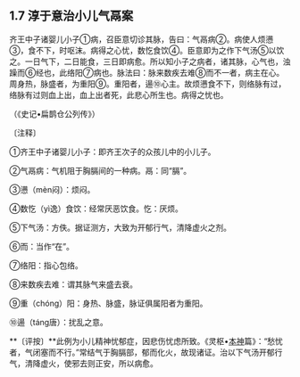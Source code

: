 ## 1.7 淳于意治小儿气鬲案

齐王中子诸婴儿小子①病，召臣意切诊其脉，告曰：气鬲病②。病使人烦懑③，食不下，时呕沫。病得之心忧，数忔食饮④。臣意即为之作下气汤⑤以饮之。一日气下，二日能食，三日即病愈。所以知小子之病者，诸其脉，心气也，浊躁而⑥经也，此络阳⑦病也。脉法曰：脉来数疾去难⑧而不一者，病主在心。周身热，脉盛者，为重阳⑨。重阳者，逿⑩心主。故烦懑食不下，则络脉有过，络脉有过则血上出，血上出者死，此悲心所生也。病得之忧也。

（《史记•扁鹊仓公列传》）

〔注释〕

①齐王中子诸婴儿小子：即齐王次子的众孩儿中的小儿子。

②气鬲病：气机阻于胸膈间的一种病。鬲：同“膈”。

③懑（mèn闷）：烦闷。

④数忔（yì逸）食饮：经常厌恶饮食。忔：厌烦。

⑤下气汤：方佚。据证测方，大致为开郁行气，清降虚火之剂。

⑥而：当作“在”。

⑦络阳：指心包络。

⑧来数疾去难：谓其脉气来盛去衰。

⑨重（chóng）阳：身热、脉盛，脉证俱属阳者为重阳。

⑩逿（táng唐）：扰乱之意。

**〔评按〕**此例为小儿精神忧郁症，因悲伤忧虑所致。《灵枢•[本神](https://www.gmzyjc.com/read/zjs/zjs3.1.9-12-0.0.3.3.13.md)篇》：“愁忧者，气闭塞而不行。”常结气于胸膈部，郁而化火，故现诸证。治以下气汤开郁行气，清降虚火，使邪去则正安，所以病愈。
